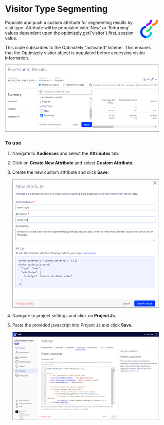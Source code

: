 # Visitor Type Segmenting

<img src="../img/opti_logo.png" align="right" alt="Optimizely" width="60" height="60" />

Populate and push a custom attribute for segmenting results by visit type. Attribute will be populated with 'New' or 'Returning' values dependent upon the optimizely.get('visitor').first_session value.

This code subscribes to the Optimizely "activated" listener. This ensures that the Optimizely visitor object is populated before accessing visitor information.

<p align="left">
  <img src="../img/visitor_type.png" alt="Visitor type segmentation" width="750" border="1" style="border: 1px solid grey;" />
</p>

### To use

1. Navigate to **Audiences** and select the **Attributes** tab.
2. Click on **Create New Attribute** and select **Custom Attribute**.
3. Create the new custom attribute and click **Save**:

    <p>
        <img src="../img/visitor_type_1.png" alt="Visitor type segmentation" width="500" border="1" style="border: 1px solid grey;" />
    </p>

4. Navigate to project settings and click on **Project Js**.
5. Paste the provided javascript into Project Js and click **Save**.
    <p>
        <img src="../img/projjs.png" alt="Visitor type segmentation" width="500" border="1" style="border: 1px solid grey;" />
    </p>
